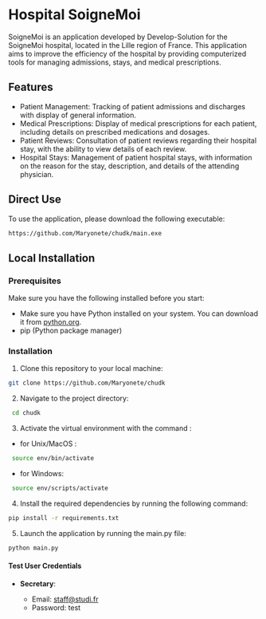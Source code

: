 # Hospital SoigneMoi

SoigneMoi is an application developed by Develop-Solution for the SoigneMoi hospital, located in the Lille region of France. This application aims to improve the efficiency of the hospital by providing computerized tools for managing admissions, stays, and medical prescriptions.

## Features

  - Patient Management: Tracking of patient admissions and discharges with display of general information.
  - Medical Prescriptions: Display of medical prescriptions for each patient, including details on prescribed medications and dosages.
  - Patient Reviews: Consultation of patient reviews regarding their hospital stay, with the ability to view details of each review.
  - Hospital Stays: Management of patient hospital stays, with information on the reason for the stay, description, and details of the attending physician.

## Direct Use

To use the application, please download the following executable:
```bash
https://github.com/Maryonete/chudk/main.exe
```

## Local Installation

### Prerequisites

Make sure you have the following installed before you start:

  - Make sure you have Python installed on your system. You can download it from  [python.org](https://www.python.org/).
  - pip (Python package manager)

### Installation

1. Clone this repository to your local machine:
```bash
git clone https://github.com/Maryonete/chudk
```
2. Navigate to the project directory:
```bash
 cd chudk
```
3. Activate the virtual environment with the command :
  - for Unix/MacOS :
```bash
 source env/bin/activate
```
  - for Windows:
```bash
 source env/scripts/activate
```
4. Install the required dependencies by running the following command:
```bash
pip install -r requirements.txt
```
5. Launch the application by running the main.py file:
```bash
python main.py
```

#### Test User Credentials

- **Secretary**:

  - Email: staff@studi.fr
  - Password: test